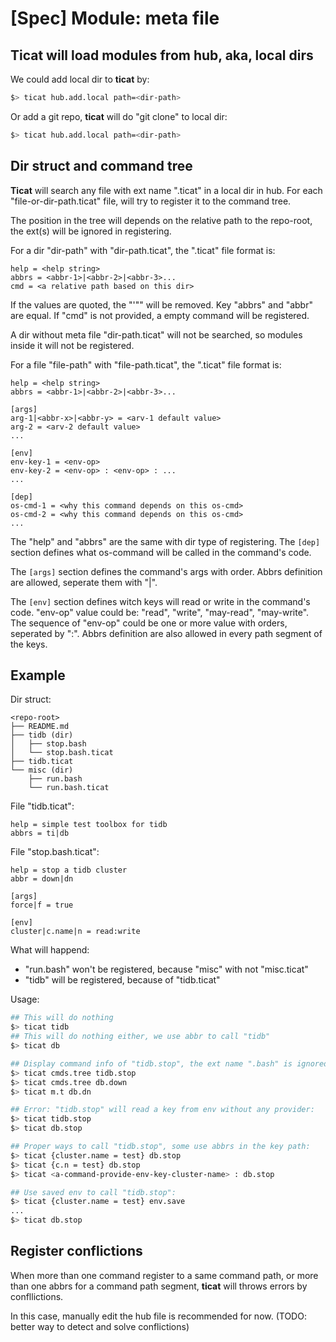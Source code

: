 # [Spec] Module: meta file

## Ticat will load modules from hub, aka, local dirs
We could add local dir to **ticat** by:
```bash
$> ticat hub.add.local path=<dir-path>
```
Or add a git repo, **ticat** will do "git clone" to local dir:
```bash
$> ticat hub.add.local path=<dir-path>
```

## Dir struct and command tree
**Ticat** will search any file with ext name ".ticat" in a local dir in hub.
For each "file-or-dir-path.ticat" file, will try to register it to the command tree.

The position in the tree will depends on the relative path to the repo-root,
the ext(s) will be ignored in registering.

For a dir "dir-path" with "dir-path.ticat", the ".ticat" file format is:
```
help = <help string>
abbrs = <abbr-1>|<abbr-2>|<abbr-3>...
cmd = <a relative path based on this dir>
```
If the values are quoted, the "'\"" will be removed.
Key "abbrs" and "abbr" are equal.
If "cmd" is not provided, a empty command will be registered.

A dir without meta file "dir-path.ticat" will not be searched,
so modules inside it will not be registered.

For a file "file-path" with "file-path.ticat", the ".ticat" file format is:
```
help = <help string>
abbrs = <abbr-1>|<abbr-2>|<abbr-3>...

[args]
arg-1|<abbr-x>|<abbr-y> = <arv-1 default value>
arg-2 = <arv-2 default value>
...

[env]
env-key-1 = <env-op>
env-key-2 = <env-op> : <env-op> : ...
...

[dep]
os-cmd-1 = <why this command depends on this os-cmd>
os-cmd-2 = <why this command depends on this os-cmd>
...
```
The "help" and "abbrs" are the same with dir type of registering.
The `[dep]` section defines what os-command will be called in the command's code.

The `[args]` section defines the command's args with order.
Abbrs definition are allowed, seperate them with "|".

The `[env]` section defines witch keys will read or write in the command's code.
"env-op" value could be: "read", "write", "may-read", "may-write".
The sequence of "env-op" could be one or more value with orders, seperated by ":".
Abbrs definition are also allowed in every path segment of the keys.

## Example
Dir struct:
```
<repo-root>
├── README.md
├── tidb (dir)
│   ├── stop.bash
│   └── stop.bash.ticat
├── tidb.ticat
└── misc (dir)
    ├── run.bash
    └── run.bash.ticat
```

File "tidb.ticat":
```
help = simple test toolbox for tidb
abbrs = ti|db
```

File "stop.bash.ticat":
```
help = stop a tidb cluster
abbr = down|dn

[args]
force|f = true

[env]
cluster|c.name|n = read:write
```

What will happend:
* "run.bash" won't be registered, because "misc" with not "misc.ticat"
* "tidb" will be registered, because of "tidb.ticat"

Usage:
```bash
## This will do nothing
$> ticat tidb
## This will do nothing either, we use abbr to call "tidb"
$> ticat db

## Display command info of "tidb.stop", the ext name ".bash" is ignored
$> ticat cmds.tree tidb.stop
$> ticat cmds.tree db.down
$> ticat m.t db.dn

## Error: "tidb.stop" will read a key from env without any provider:
$> ticat tidb.stop
$> ticat db.stop

## Proper ways to call "tidb.stop", some use abbrs in the key path:
$> ticat {cluster.name = test} db.stop
$> ticat {c.n = test} db.stop
$> ticat <a-command-provide-env-key-cluster-name> : db.stop

## Use saved env to call "tidb.stop":
$> ticat {cluster.name = test} env.save
...
$> ticat db.stop
```

## Register conflictions
When more than one command register to a same command path,
or more than one abbrs for a command path segment,
**ticat** will throws errors by confllictions.

In this case, manually edit the hub file is recommended for now.
(TODO: better way to detect and solve conflictions)
